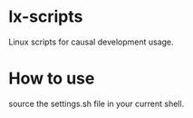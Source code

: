 # lx-scripts
Linux scripts for causal development usage.

# How to use
source the settings.sh file in your current shell.
